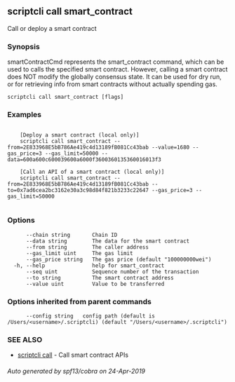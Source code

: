 ## scriptcli call smart_contract

Call or deploy a smart contract

### Synopsis

smartContractCmd represents the smart_contract command, which can be used to calls the specified smart contract.
		However, calling a smart contract does NOT modify the globally consensus state. It can be used for dry run, or for retrieving info from smart contracts without actually spending gas.

```
scriptcli call smart_contract [flags]
```

### Examples

```

	[Deploy a smart contract (local only)]
	scriptcli call smart_contract --from=2E833968E5bB786Ae419c4d13189fB081Cc43bab --value=1680 --gas_price=3 --gas_limit=50000 --data=600a600c600039600a6000f3600360135360016013f3
	
	[Call an API of a smart contract (local only)]
	scriptcli call smart_contract --from=2E833968E5bB786Ae419c4d13189fB081Cc43bab --to=0x7ad6cea2bc3162e30a3c98d84f821b3233c22647 --gas_price=3 --gas_limit=50000
	
```

### Options

```
      --chain string       Chain ID
      --data string        The data for the smart contract
      --from string        The caller address
      --gas_limit uint     The gas limit
      --gas_price string   The gas price (default "100000000wei")
  -h, --help               help for smart_contract
      --seq uint           Sequence number of the transaction
      --to string          The smart contract address
      --value uint         Value to be transferred
```

### Options inherited from parent commands

```
      --config string   config path (default is /Users/<username>/.scriptcli) (default "/Users/<username>/.scriptcli")
```

### SEE ALSO

* [scriptcli call](scriptcli_call.md)	 - Call smart contract APIs

###### Auto generated by spf13/cobra on 24-Apr-2019
